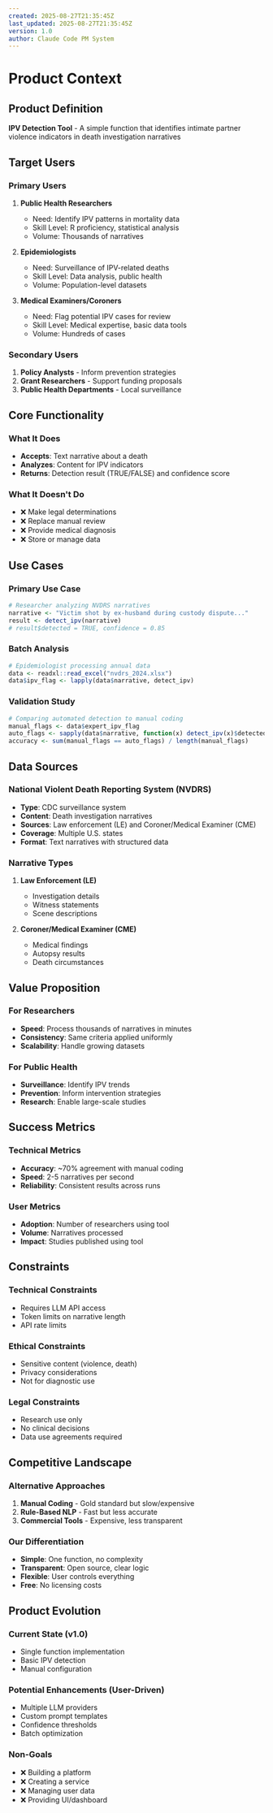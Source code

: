 ```yaml
---
created: 2025-08-27T21:35:45Z
last_updated: 2025-08-27T21:35:45Z
version: 1.0
author: Claude Code PM System
---
```


# Product Context

## Product Definition
**IPV Detection Tool** - A simple function that identifies intimate partner violence indicators in death investigation narratives

## Target Users

### Primary Users
1. **Public Health Researchers**
   - Need: Identify IPV patterns in mortality data
   - Skill Level: R proficiency, statistical analysis
   - Volume: Thousands of narratives

2. **Epidemiologists**
   - Need: Surveillance of IPV-related deaths
   - Skill Level: Data analysis, public health
   - Volume: Population-level datasets

3. **Medical Examiners/Coroners**
   - Need: Flag potential IPV cases for review
   - Skill Level: Medical expertise, basic data tools
   - Volume: Hundreds of cases

### Secondary Users
1. **Policy Analysts** - Inform prevention strategies
2. **Grant Researchers** - Support funding proposals
3. **Public Health Departments** - Local surveillance

## Core Functionality

### What It Does
- **Accepts**: Text narrative about a death
- **Analyzes**: Content for IPV indicators
- **Returns**: Detection result (TRUE/FALSE) and confidence score

### What It Doesn't Do
- ❌ Make legal determinations
- ❌ Replace manual review
- ❌ Provide medical diagnosis
- ❌ Store or manage data

## Use Cases

### Primary Use Case
```r
# Researcher analyzing NVDRS narratives
narrative <- "Victim shot by ex-husband during custody dispute..."
result <- detect_ipv(narrative)
# result$detected = TRUE, confidence = 0.85
```

### Batch Analysis
```r
# Epidemiologist processing annual data
data <- readxl::read_excel("nvdrs_2024.xlsx")
data$ipv_flag <- lapply(data$narrative, detect_ipv)
```

### Validation Study
```r
# Comparing automated detection to manual coding
manual_flags <- data$expert_ipv_flag
auto_flags <- sapply(data$narrative, function(x) detect_ipv(x)$detected)
accuracy <- sum(manual_flags == auto_flags) / length(manual_flags)
```

## Data Sources

### National Violent Death Reporting System (NVDRS)
- **Type**: CDC surveillance system
- **Content**: Death investigation narratives
- **Sources**: Law enforcement (LE) and Coroner/Medical Examiner (CME)
- **Coverage**: Multiple U.S. states
- **Format**: Text narratives with structured data

### Narrative Types
1. **Law Enforcement (LE)**
   - Investigation details
   - Witness statements
   - Scene descriptions

2. **Coroner/Medical Examiner (CME)**
   - Medical findings
   - Autopsy results
   - Death circumstances

## Value Proposition

### For Researchers
- **Speed**: Process thousands of narratives in minutes
- **Consistency**: Same criteria applied uniformly
- **Scalability**: Handle growing datasets

### For Public Health
- **Surveillance**: Identify IPV trends
- **Prevention**: Inform intervention strategies
- **Research**: Enable large-scale studies

## Success Metrics

### Technical Metrics
- **Accuracy**: ~70% agreement with manual coding
- **Speed**: 2-5 narratives per second
- **Reliability**: Consistent results across runs

### User Metrics
- **Adoption**: Number of researchers using tool
- **Volume**: Narratives processed
- **Impact**: Studies published using tool

## Constraints

### Technical Constraints
- Requires LLM API access
- Token limits on narrative length
- API rate limits

### Ethical Constraints
- Sensitive content (violence, death)
- Privacy considerations
- Not for diagnostic use

### Legal Constraints
- Research use only
- No clinical decisions
- Data use agreements required

## Competitive Landscape

### Alternative Approaches
1. **Manual Coding** - Gold standard but slow/expensive
2. **Rule-Based NLP** - Fast but less accurate
3. **Commercial Tools** - Expensive, less transparent

### Our Differentiation
- **Simple**: One function, no complexity
- **Transparent**: Open source, clear logic
- **Flexible**: User controls everything
- **Free**: No licensing costs

## Product Evolution

### Current State (v1.0)
- Single function implementation
- Basic IPV detection
- Manual configuration

### Potential Enhancements (User-Driven)
- Multiple LLM providers
- Custom prompt templates
- Confidence thresholds
- Batch optimization

### Non-Goals
- ❌ Building a platform
- ❌ Creating a service
- ❌ Managing user data
- ❌ Providing UI/dashboard